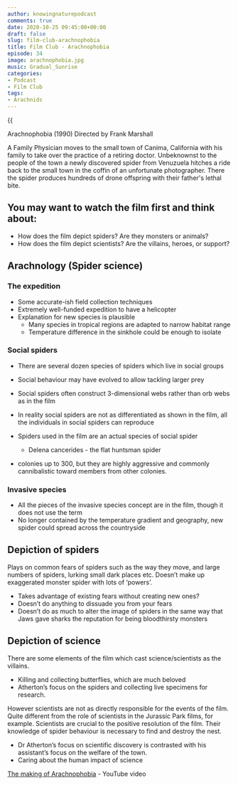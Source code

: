 ```yaml
---
author: knowingnaturepodcast
comments: true
date: 2020-10-25 09:45:00+00:00
draft: false
slug: film-club-arachnophobia
title: Film Club - Arachnophobia
episode: 34
image: arachnophobia.jpg
music: Gradual_Sunrise
categories:
- Podcast
- Film Club
tags:
- Arachnids
---
```


{{<audio src="https://mcdn.podbean.com/mf/web/phvfr6/Ep_34_-Film_Club-_Arachnophobia60wtq.mp3" >}}

Arachnophobia (1990) Directed by Frank Marshall

A Family Physician moves to the small town of Canima, California with his
family to take over the practice of a retiring doctor. Unbeknownst to the
people of the town a newly discovered spider from Venuzuela hitches a ride
back to the small town in the coffin of an unfortunate photographer. There the
spider produces hundreds of drone offspring with their father's lethal bite.

## You may want to watch the film first and think about:

  * How does the film depict spiders? Are they monsters or animals?
  * How does the film depict scientists? Are the villains, heroes, or support?

## Arachnology (Spider science)

### The expedition

  * Some accurate-ish field collection techniques
  * Extremely well-funded expedition to have a helicopter
  * Explanation for new species is plausible
    * Many species in tropical regions are adapted to narrow habitat range
    * Temperature difference in the sinkhole could be enough to isolate

### Social spiders

  * There are several dozen species of spiders which live in social groups

  * Social behaviour may have evolved to allow tackling larger prey
  * Social spiders often construct 3-dimensional webs rather than orb webs as in the film
  * In reality social spiders are not as differentiated as shown in the film, all the individuals in social spiders can reproduce

  * Spiders used in the film are an actual species of social spider
    * Delena cancerides - the flat huntsman spider
  * colonies up to 300, but they are highly aggressive and commonly cannibalistic toward members from other colonies.

### Invasive species

  * All the pieces of the invasive species concept are in the film, though it does not use the term
  * No longer contained by the temperature gradient and geography, new spider could spread across the countryside

## Depiction of spiders

Plays on common fears of spiders such as the way they move, and large numbers
of spiders, lurking small dark places etc. Doesn’t make up exaggerated monster
spider with lots of ‘powers’.

  * Takes advantage of existing fears without creating new ones?
  * Doesn’t do anything to dissuade you from your fears
  * Doesn’t do as much to alter the image of spiders in the same way that Jaws gave sharks the reputation for being bloodthirsty monsters

## Depiction of science

There are some elements of the film which cast science/scientists as the
villains.

  * Killing and collecting butterflies, which are much beloved
  * Atherton’s focus on the spiders and collecting live specimens for research.

However scientists are not as directly responsible for the events of the film.
Quite different from the role of scientists in the Jurassic Park films, for
example. Scientists are crucial to the positive resolution of the film. Their
knowledge of spider behaviour is necessary to find and destroy the nest.

  * Dr Atherton’s focus on scientific discovery is contrasted with his assistant’s focus on the welfare of the town.
  * Caring about the human impact of science

[The making of Arachnophobia](https://www.youtube.com/watch?v=fmT913TXK3I&t=1079s&ab_channel=dvdmc7) \- YouTube video
